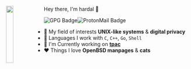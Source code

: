 Hey there, I'm hardal 👋
<img src="https://media.tenor.com/TCMWkxIkF9IAAAAi/dancing-gopher.gif" width=20% align=left></img>
<div style="display: flex; align-items: center;">
    <img src="https://img.shields.io/badge/-61FF84D241FB0ECD-313131?style=flat-square&label=GPG&labelColor=313131&logoColor=white&color=313131" alt="GPG Badge">
    <img src="https://img.shields.io/badge/-hardal7@protonmail.com-313131?style=flat-square&labelColor=313131&logo=protonmail&logoColor=white&color=313131" alt="ProtonMail Badge">
</div>

- 🔐 My field of interests **UNIX-like systems** & **digital privacy**
- 🔧 Languages I work with `C`, `C++`, `Go`, `Shell`
- 👷 I'm Currently working on **[tpac](https://github.com/hardal7/tpac)**
- ❤️ Things I love **OpenBSD manpages** & **cats**
